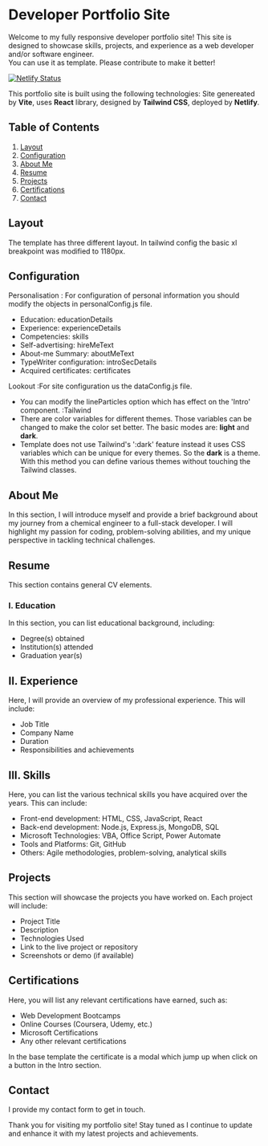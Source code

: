 # Developer Portfolio Site

Welcome to my fully responsive developer portfolio site! This site is designed to showcase skills, projects, and experience as a web developer and/or software engineer.  
You can use it as template. 
Please contribute to make it better!

[![Netlify Status](https://api.netlify.com/api/v1/badges/59b51dc8-93af-4dd1-bab9-828ca55c95fa/deploy-status)](https://app.netlify.com/sites/jmeszaros/deploys)

This portfolio site is built using the following technologies:
Site genereated by **Vite**,
uses **React** library,
designed by **Tailwind CSS**,
deployed by **Netlify**.

## Table of Contents

1. [Layout](#layout)
2. [Configuration](#configuration)
3. [About Me](#about-me)
4. [Resume](#resume)
5. [Projects](#projects)
6. [Certifications](#certifications)
7. [Contact](#contact)

## Layout
The template has three different layout.
In tailwind config the basic xl breakpoint was modified to 1180px.

## Configuration

Personalisation
: For configuration of personal information you should modify the objects in personalConfig.js file.
   - Education: educationDetails
   - Experience: experienceDetails
   - Competencies: skills
   - Self-advertising: hireMeText
   - About-me Summary: aboutMeText
   - TypeWriter configuration: introSecDetails
   - Acquired certificates: certificates

Lookout
:For site configuration us the dataConfig.js file.
   - You can modify the lineParticles option which has effect on the 'Intro' component.
:Tailwind
   - There are color variables for different themes. Those variables can be changed to make the color set better. The basic modes are: **light** and **dark**.
   - Template does not use Tailwind's ':dark' feature instead it uses CSS variables which can be unique for every themes. So the **dark** is a theme. With this method you can define various themes without touching the Tailwind classes.  

## About Me

In this section, I will introduce myself and provide a brief background about my journey from a chemical engineer to a full-stack developer. I will highlight my passion for coding, problem-solving abilities, and my unique perspective in tackling technical challenges.

## Resume 

This section contains general CV elements.

### I. Education

In this section, you can list educational background, including:

- Degree(s) obtained
- Institution(s) attended
- Graduation year(s)

## II. Experience

Here, I will provide an overview of my professional experience. This will include:

- Job Title
- Company Name
- Duration
- Responsibilities and achievements
  
## III. Skills

Here, you can list the various technical skills you have acquired over the years. This can include:

- Front-end development: HTML, CSS, JavaScript, React
- Back-end development: Node.js, Express.js, MongoDB, SQL
- Microsoft Technologies: VBA, Office Script, Power Automate
- Tools and Platforms: Git, GitHub
- Others: Agile methodologies, problem-solving, analytical skills

## Projects

This section will showcase the projects you have worked on. Each project will include:

- Project Title
- Description
- Technologies Used
- Link to the live project or repository
- Screenshots or demo (if available)

## Certifications

Here, you will list any relevant certifications have earned, such as:

- Web Development Bootcamps
- Online Courses (Coursera, Udemy, etc.)
- Microsoft Certifications
- Any other relevant certifications

In the base template the certificate is a modal which jump up when click on a button in the Intro section.

## Contact

I provide my contact form to get in touch. 

Thank you for visiting my portfolio site! Stay tuned as I continue to update and enhance it with my latest projects and achievements.
